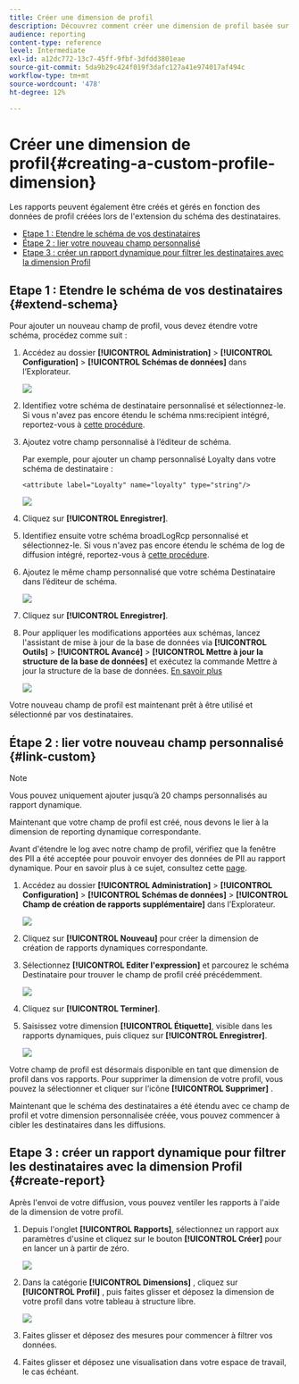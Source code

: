 ```yaml
---
title: Créer une dimension de profil
description: Découvrez comment créer une dimension de profil basée sur les données de profil.
audience: reporting
content-type: reference
level: Intermediate
exl-id: a12dc772-13c7-45ff-9fbf-3dfdd3801eae
source-git-commit: 5da9b29c424f019f3dafc127a41e974017af494c
workflow-type: tm+mt
source-wordcount: '478'
ht-degree: 12%

---
```


# Créer une dimension de profil{#creating-a-custom-profile-dimension}

Les rapports peuvent également être créés et gérés en fonction des données de profil créées lors de l&#39;extension du schéma des destinataires.

* [Etape 1 : Etendre le schéma de vos destinataires](##extend-schema)
* [Étape 2 : lier votre nouveau champ personnalisé](#link-custom)
* [Etape 3 : créer un rapport dynamique pour filtrer les destinataires avec la dimension Profil](#create-report)

## Etape 1 : Etendre le schéma de vos destinataires {#extend-schema}

Pour ajouter un nouveau champ de profil, vous devez étendre votre schéma, procédez comme suit :

1. Accédez au dossier **[!UICONTROL Administration]** > **[!UICONTROL Configuration]** > **[!UICONTROL Schémas de données]** dans l’Explorateur.

   ![](assets/custom_field_1.png)

1. Identifiez votre schéma de destinataire personnalisé et sélectionnez-le. Si vous n&#39;avez pas encore étendu le schéma nms:recipient intégré, reportez-vous à [cette procédure](https://experienceleague.adobe.com/fr/docs/campaign/campaign-v8/developer/shemas-forms/extend-schema).

1. Ajoutez votre champ personnalisé à l’éditeur de schéma.

   Par exemple, pour ajouter un champ personnalisé Loyalty dans votre schéma de destinataire :

   ```
   <attribute label="Loyalty" name="loyalty" type="string"/>
   ```

   ![](assets/custom_field_2.png)

1. Cliquez sur **[!UICONTROL Enregistrer]**.

1. Identifiez ensuite votre schéma broadLogRcp personnalisé et sélectionnez-le. Si vous n&#39;avez pas encore étendu le schéma de log de diffusion intégré, reportez-vous à [cette procédure](https://experienceleague.adobe.com/fr/docs/campaign/campaign-v8/developer/shemas-forms/extend-schema).

1. Ajoutez le même champ personnalisé que votre schéma Destinataire dans l’éditeur de schéma.

   ![](assets/custom_field_3.png)

1. Cliquez sur **[!UICONTROL Enregistrer]**.

1. Pour appliquer les modifications apportées aux schémas, lancez l&#39;assistant de mise à jour de la base de données via **[!UICONTROL Outils]** > **[!UICONTROL Avancé]** > **[!UICONTROL Mettre à jour la structure de la base de données]** et exécutez la commande Mettre à jour la structure de la base de données. [En savoir plus](https://experienceleague.adobe.com/fr/docs/campaign/campaign-v8/developer/shemas-forms/update-database-structure)

   ![](assets/custom_field_4.png)

Votre nouveau champ de profil est maintenant prêt à être utilisé et sélectionné par vos destinataires.

## Étape 2 : lier votre nouveau champ personnalisé {#link-custom}

>[!NOTE]
>
> Vous pouvez uniquement ajouter jusqu’à 20 champs personnalisés au rapport dynamique.

Maintenant que votre champ de profil est créé, nous devons le lier à la dimension de reporting dynamique correspondante.

Avant d&#39;étendre le log avec notre champ de profil, vérifiez que la fenêtre des PII a été acceptée pour pouvoir envoyer des données de PII au rapport dynamique. Pour en savoir plus à ce sujet, consultez cette [page](pii-agreement.md).

1. Accédez au dossier **[!UICONTROL Administration]** > **[!UICONTROL Configuration]** > **[!UICONTROL Schémas de données]** > **[!UICONTROL Champ de création de rapports supplémentaire]** dans l’Explorateur.

   ![](assets/custom_field_5.png)

1. Cliquez sur **[!UICONTROL Nouveau]** pour créer la dimension de création de rapports dynamiques correspondante.

1. Sélectionnez **[!UICONTROL Editer l&#39;expression]** et parcourez le schéma Destinataire pour trouver le champ de profil créé précédemment.

   ![](assets/custom_field_6.png)

1. Cliquez sur **[!UICONTROL Terminer]**.

1. Saisissez votre dimension **[!UICONTROL Étiquette]**, visible dans les rapports dynamiques, puis cliquez sur **[!UICONTROL Enregistrer]**.

   ![](assets/custom_field_7.png)

Votre champ de profil est désormais disponible en tant que dimension de profil dans vos rapports. Pour supprimer la dimension de votre profil, vous pouvez la sélectionner et cliquer sur l’icône **[!UICONTROL Supprimer]** .

Maintenant que le schéma des destinataires a été étendu avec ce champ de profil et votre dimension personnalisée créée, vous pouvez commencer à cibler les destinataires dans les diffusions.

## Etape 3 : créer un rapport dynamique pour filtrer les destinataires avec la dimension Profil {#create-report}

Après l&#39;envoi de votre diffusion, vous pouvez ventiler les rapports à l&#39;aide de la dimension de votre profil.

1. Depuis l&#39;onglet **[!UICONTROL Rapports]**, sélectionnez un rapport aux paramètres d&#39;usine et cliquez sur le bouton **[!UICONTROL Créer]** pour en lancer un à partir de zéro.

   ![](assets/custom_field_8.png)

1. Dans la catégorie **[!UICONTROL Dimensions]** , cliquez sur **[!UICONTROL Profil]** , puis faites glisser et déposez la dimension de votre profil dans votre tableau à structure libre.

   ![](assets/custom_field_9.png)

1. Faites glisser et déposez des mesures pour commencer à filtrer vos données.

1. Faites glisser et déposez une visualisation dans votre espace de travail, le cas échéant.

